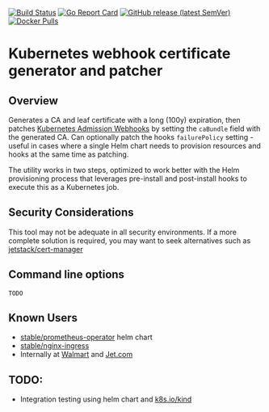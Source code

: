 [![Build Status](https://dev.azure.com/jet-opensource/opensource/_apis/build/status/kube-webhook-certgen/kube-webhook-certgen.master?branchName=master)](https://dev.azure.com/jet-opensource/opensource/_build/latest?definitionId=15&branchName=master)
[![Go Report Card](https://goreportcard.com/badge/github.com/jet/kube-webhook-certgen)](https://goreportcard.com/report/github.com/jet/kube-webhook-certgen)
[![GitHub release (latest SemVer)](https://img.shields.io/github/v/release/jet/kube-webhook-certgen?sort=semver)](https://github.com/jet/kube-webhook-certgen/releases/latest)
[![Docker Pulls](https://img.shields.io/docker/pulls/jettech/kube-webhook-certgen?color=blue)](https://hub.docker.com/r/jettech/kube-webhook-certgen/tags)

# Kubernetes webhook certificate generator and patcher

## Overview
Generates a CA and leaf certificate with a long (100y) expiration, then patches 
[Kubernetes Admission Webhooks](//kubernetes.io/docs/reference/access-authn-authz/extensible-admission-controllers/)
by setting the `caBundle` field with the generated CA. Can optionally patch the hooks `failurePolicy` setting - useful 
in cases where a single Helm chart needs to provision resources and hooks at the same time as patching.

The utility works in two steps, optimized to work better with the Helm provisioning process that leverages pre-install 
and post-install hooks to execute this as a Kubernetes job.

## Security Considerations
This tool may not be adequate in all security environments. If a more complete solution is required, you may want to 
seek alternatives such as [jetstack/cert-manager](https://github.com/jetstack/cert-manager)

## Command line options
```
TODO
```

## Known Users
- [stable/prometheus-operator](https://github.com/helm/charts/tree/master/stable/prometheus-operator) helm chart
- [stable/nginx-ingress](https://hub.helm.sh/charts/stable/nginx-ingress)
- Internally at [Walmart](https://github.com/walmartlabs) and [Jet.com](https://github.com/jet)

## TODO:
- Integration testing using helm chart and [k8s.io/kind](https://k8s.io/kind)
